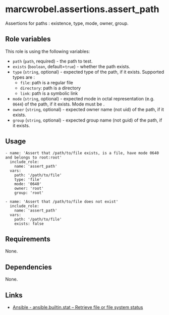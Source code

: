 # marcwrobel.assertions.assert_path

Assertions for paths : existence, type, mode, owner, group.

## Role variables

This role is using the following variables:

- `path` (`path`, required) - the path to test.
- `exists` (`boolean`, default=`true`) - whether the path exists.
- `type` (`string`, optional) - expected type of the path, if it exists. Supported types are :
  - `file`: path is a regular file
  - `directory`: path is a directory
  - `link`: path is a symbolic link
- `mode` (`string`, optional) - expected mode in octal representation (e.g. `0644`) of the path, if it exists. Mode must be .
- `owner` (`string`, optional) - expected owner name (not uid) of the path, if it exists.
- `group` (`string`, optional) - expected group name (not guid) of the path, if it exists.

## Usage

    - name: 'Assert that /path/to/file exists, is a file, have mode 0640 and belongs to root:root'
      include_role:
        name: 'assert_path'
      vars:
        path: '/path/to/file'
        type: 'file'
        mode: '0640'
        owner: 'root'
        group: 'root'

    - name: 'Assert that /path/to/file does not exist'
      include_role:
        name: 'assert_path'
      vars:
        path: '/path/to/file'
        exists: false

## Requirements

None.

## Dependencies

None.

## Links

- [Ansible - ansible.builtin.stat – Retrieve file or file system status](https://docs.ansible.com/ansible/latest/collections/ansible/builtin/stat_module.html)
